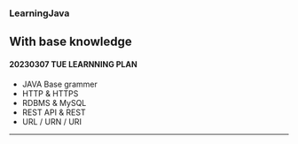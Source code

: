 ### LearningJava
With base knowledge
---
#### 20230307 TUE LEARNNING PLAN
+ JAVA Base grammer
+ HTTP & HTTPS
+ RDBMS & MySQL
+ REST API & REST
+ URL / URN / URI
---